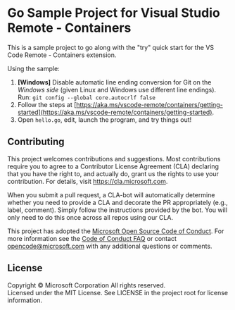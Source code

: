 # Go Sample Project for Visual Studio Remote - Containers

This is a sample project to go along with the "try" quick start for the VS Code Remote - Containers extension.

Using the sample:

1. **[Windows]** Disable automatic line ending conversion for Git on the *Windows side* (given Linux and Windows use different line endings). Run: `git config --global core.autocrlf false`
2. Follow the steps at [https://aka.ms/vscode-remote/containers/getting-started](https://aka.ms/vscode-remote/containers/getting-started).
3. Open `hello.go`, edit, launch the program, and try things out!

## Contributing

This project welcomes contributions and suggestions.  Most contributions require you to agree to a
Contributor License Agreement (CLA) declaring that you have the right to, and actually do, grant us
the rights to use your contribution. For details, visit https://cla.microsoft.com.

When you submit a pull request, a CLA-bot will automatically determine whether you need to provide
a CLA and decorate the PR appropriately (e.g., label, comment). Simply follow the instructions
provided by the bot. You will only need to do this once across all repos using our CLA.

This project has adopted the [Microsoft Open Source Code of Conduct](https://opensource.microsoft.com/codeofconduct/).
For more information see the [Code of Conduct FAQ](https://opensource.microsoft.com/codeofconduct/faq/) or
contact [opencode@microsoft.com](mailto:opencode@microsoft.com) with any additional questions or comments.

## License

Copyright © Microsoft Corporation All rights reserved.<br />
Licensed under the MIT License. See LICENSE in the project root for license information.